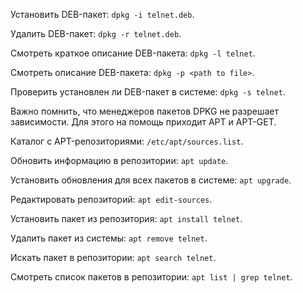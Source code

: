 Установить DEB-пакет: `dpkg -i telnet.deb`.

Удалить DEB-пакет: `dpkg -r telnet.deb`.

Смотреть краткое описание DEB-пакета: `dpkg -l telnet`.

Смотреть описание DEB-пакета: `dpkg -p <path to file>`.

Проверить установлен ли DEB-пакет в системе: `dpkg -s telnet`.

Важно помнить, что менеджеров пакетов DPKG не разрешает зависимости. Для этого на помощь приходит APT и APT-GET.

Каталог с APT-репозиториями: `/etc/apt/sources.list`.

Обновить информацию в репозитории: `apt update`.

Установить обновления для всех пакетов в системе: `apt upgrade`.

Редактировать репозиторий: `apt edit-sources`.

Установить пакет из репозитория: `apt install telnet`.

Удалить пакет из системы: `apt remove telnet`.

Искать пакет в репозитории: `apt search telnet`.

Смотреть список пакетов в репозитории: `apt list | grep telnet`.

